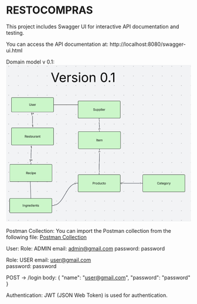 # RESTOCOMPRAS

This project includes Swagger UI for interactive API documentation and testing.

You can access the API documentation at: http://localhost:8080/swagger-ui.html

Domain model v 0.1:
![Domain Model](/docs/domain_version_0.1.jpg)

Postman Collection:
You can import the Postman collection from the following
file: [Postman Collection](docs/restocompras.postman_collection.json)

User:
Role: ADMIN
email: admin@gmail.com
password: password

Role: USER
email: user@gmail.com   
password: password

POST -> /login
body:
{
"name": "user@gmail.com",
"password": "password"
}

Authentication:
JWT (JSON Web Token) is used for authentication.